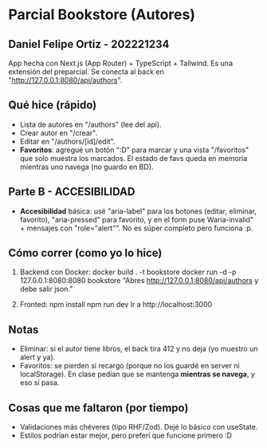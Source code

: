 # Parcial Bookstore (Autores)
## Daniel Felipe Ortiz - 202221234

App hecha con Next.js (App Router) + TypeScript + Tailwind. Es una extensión del preparcial.
Se conecta al back en "http://127.0.0.1:8080/api/authors".

## Qué hice (rápido)
- Lista de autores en "/authors" (lee del api).
- Crear autor en "/crear".
- Editar en "/authors/[id]/edit".
- **Favoritos**: agregué un botón ":D" para marcar y una vista "/favoritos" que solo muestra los marcados. El estado de favs queda en memoria mientras uno navega (no guardo en BD).

## Parte B -  ACCESIBILIDAD
- **Accesibilidad** básica: usé "aria-label" para los botones (editar, eliminar, favorito), "aria-pressed" para favorito, y en el form puse Waria-invalid" + mensajes con "role="alert"". No es súper completo pero funciona :p.

## Cómo correr (como yo lo hice)
1. Backend con Docker:
    docker build . -t bookstore
    docker run -d -p 127.0.0.1:8080:8080 bookstore
    "Abres http://127.0.0.1:8080/api/authors y debe salir json."

2.  Fronted:
    npm install
    npm run dev
    Ir a http://localhost:3000


## Notas
- Eliminar: si el autor tiene libros, el back tira 412 y no deja (yo muestro un alert y ya).
- Favoritos: se pierden si recargo (porque no los guardé en server ni localStorage). En clase pedían que se mantenga **mientras se navega**, y eso sí pasa.

## Cosas que me faltaron (por tiempo)
- Validaciones más chéveres (tipo RHF/Zod). Dejé lo básico con useState.
- Estilos podrían estar mejor, pero preferí que funcione primero :D
